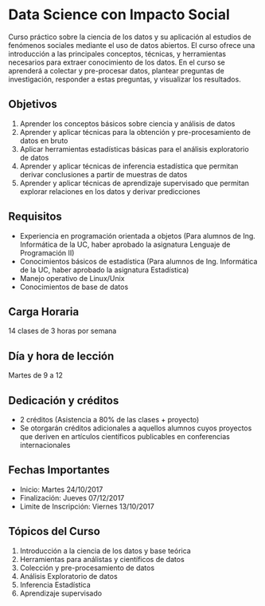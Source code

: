 # Data Science con Impacto Social

Curso práctico sobre la ciencia de los datos y su aplicación al estudios de fenómenos sociales mediante el uso de datos abiertos. El curso ofrece una introducción a las principales conceptos, técnicas, y herramientas necesarios para extraer conocimiento de los datos. En el curso se aprenderá a colectar y pre-procesar datos, plantear preguntas de investigación, responder a estas preguntas, y visualizar los resultados.

## Objetivos

1. Aprender los conceptos básicos sobre ciencia y análisis de datos
2. Aprender y aplicar técnicas para la obtención y pre-procesamiento de datos en bruto
3. Aplicar herramientas estadísticas básicas para el análisis exploratorio de datos
4. Aprender y aplicar técnicas de inferencia estadística que permitan derivar conclusiones a partir de muestras de datos
5. Aprender y aplicar técnicas de aprendizaje supervisado que permitan explorar relaciones en los datos y derivar predicciones

## Requisitos

* Experiencia en programación orientada a objetos (Para alumnos de Ing. Informática de la UC, haber aprobado la asignatura Lenguaje de Programación II)
* Conocimientos básicos de estadística (Para alumnos de Ing. Informática de la UC, haber aprobado la asignatura Estadística)
* Manejo operativo de Linux/Unix
* Conocimientos de base de datos

## Carga Horaria
14 clases de 3 horas por semana

## Día y hora de lección
Martes de 9 a 12

## Dedicación y créditos
* 2 créditos (Asistencia a 80% de las clases + proyecto)
* Se otorgarán créditos adicionales a aquellos alumnos cuyos proyectos que deriven en artículos científicos publicables en conferencias internacionales

## Fechas Importantes
* Inicio: Martes 24/10/2017
* Finalización: Jueves 07/12/2017
* Limite de Inscripción: Viernes 13/10/2017

## Tópicos del Curso
1. Introducción a la ciencia de los datos y base teórica
2. Herramientas para análistas y científicos de datos
3. Colección y pre-procesamiento de datos
4. Análisis Exploratorio de datos
5. Inferencia Estadística
6. Aprendizaje supervisado